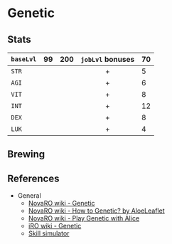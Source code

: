 # Genetic

## Stats

| `baseLvl` | 99 | 200 | `jobLvl` bonuses | 70 |
| --------- | -- | --- | :--------------: | -- |
| `STR`     |    |     | +                | 5  |
| `AGI`     |    |     | +                | 6  |
| `VIT`     |    |     | +                | 8  |
| `INT`     |    |     | +                | 12 |
| `DEX`     |    |     | +                | 8  |
| `LUK`     |    |     | +                | 4  |

## Brewing



## References

- General
	- [NovaRO wiki - Genetic](https://www.novaragnarok.com/wiki/Genetic)
	- [NovaRO wiki - How to Genetic? by AloeLeaflet](https://www.novaragnarok.com/wiki/How_to_Genetic%3F_by_AloeLeaflet)
	- [NovaRO wiki - Play Genetic with Alice](https://www.novaragnarok.com/wiki/Play_Genetic_with_Alice)
	- [iRO wiki - Genetic](https://irowiki.org/wiki/Geneticist)
	- [Skill simulator](https://irowiki.org/~himeyasha/skill5/gen.html)